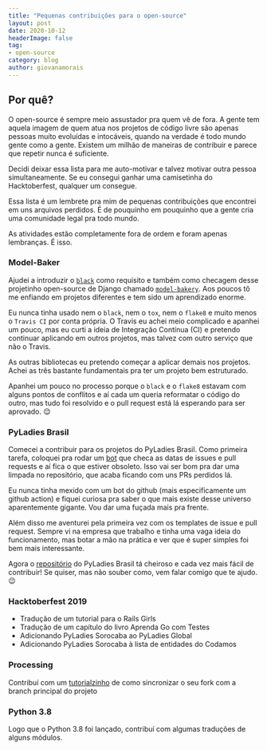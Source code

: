 ```yaml
---
title: "Pequenas contribuições para o open-source"
layout: post
date: 2020-10-12
headerImage: false
tag:
- open-source
category: blog
author: giovanamorais
---
```


## Por quê?
O open-source é sempre meio assustador pra quem vê de fora. A gente tem
aquela imagem de quem atua nos projetos de código livre são apenas pessoas muito
evoluídas e intocáveis, quando na verdade é todo mundo gente como a gente. 
Existem um milhão de maneiras de contribuir e parece que repetir nunca é suficiente.

Decidi deixar essa lista para me auto-motivar e talvez motivar outra pessoa simultaneamente.
Se eu consegui ganhar uma camisetinha do Hacktoberfest, qualquer um consegue.

Essa lista é um lembrete pra mim de pequenas contribuições que encontrei em uns
arquivos perdidos. É de pouquinho em pouquinho
que a gente cria uma comunidade legal pra todo mundo.

As atividades estão completamente fora de ordem e foram apenas lembranças. É isso.

### Model-Baker
Ajudei a introduzir o [`black`](https://github.com/model-bakers/model_bakery/pull/42)
como requisito e também como checagem desse projetinho open-source de Django
chamado [`model-bakery`](https://github.com/model-bakers/model_bakery/pull/42).
Aos poucos tô me enfiando em projetos diferentes e tem sido um aprendizado
enorme.

Eu nunca tinha usado nem o `black`, nem o `tox`, nem o `flake8` e muito
menos o `Travis CI` por conta própria. O Travis eu achei meio complicado e
apanhei um pouco, mas eu curti a ideia de Integração Contínua (CI) e pretendo
continuar aplicando em outros projetos, mas talvez com outro serviço que não
o Travis.

As outras bibliotecas eu pretendo começar a aplicar demais nos projetos.
Achei as três bastante fundamentais pra ter um projeto bem estruturado.

Apanhei um pouco no processo porque o `black` e o `flake8` estavam com alguns
pontos de conflitos e aí cada um queria reformatar o código do outro, mas tudo
foi resolvido e o pull request está lá esperando para ser aprovado. :relieved:

### PyLadies Brasil

Comecei a contribuir para os projetos do PyLadies Brasil. Como primeira tarefa, 
coloquei pra rodar um [bot](https://probot.github.io/apps/stale/) que checa as datas de issues e
pull requests e aí fica o que estiver obsoleto. Isso vai ser bom pra dar uma
limpada no repositório, que acaba ficando com uns PRs perdidos lá.

Eu nunca tinha mexido com um bot do github (mais especificamente um github
action) e fiquei curiosa pra saber o que
mais existe desse universo aparentemente gigante. Vou dar uma fuçada mais pra
frente.


Além disso me aventurei pela primeira vez com os templates de issue e pull
request. Sempre vi na empresa que trabalho e tinha uma vaga ideia do
funcionamento, mas botar a mão na prática e ver que é super simples foi bem mais
interessante.

Agora o [repositório](https://github.com/pyladies-brazil/br-pyladies-pelican/) do
PyLadies Brasil tá cheiroso e cada vez mais fácil de contribuir! Se quiser, mas
não souber como, vem falar comigo que te ajudo. :wink:


### Hacktoberfest 2019
* Tradução de um tutorial para o Rails Girls
* Tradução de um capítulo do livro Aprenda Go com Testes
* Adicionando PyLadies Sorocaba ao PyLadies Global
* Adicionando PyLadies Sorocaba à lista de entidades do Codamos 


### Processing
Contribuí com um [tutorialzinho](https://github.com/villares/material-aulas/pull/38) 
de como sincronizar o seu fork com a branch principal do projeto


### Python 3.8
Logo que o Python 3.8 foi lançado, contribuí com algumas traduções de alguns módulos.

